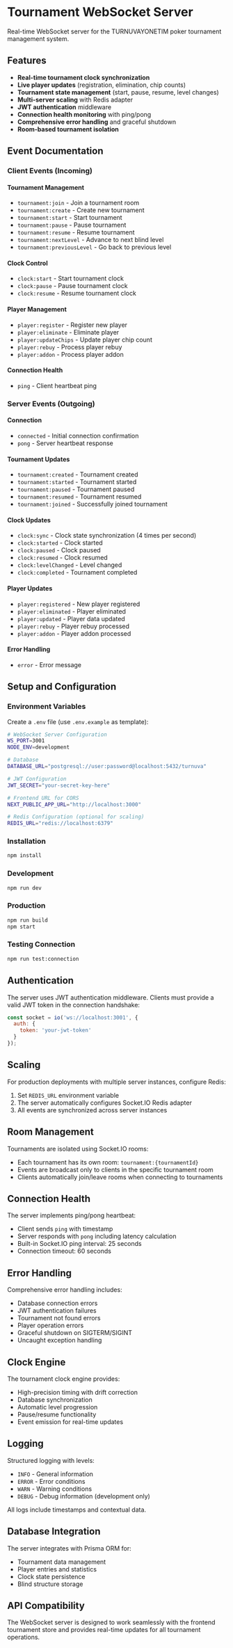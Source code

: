 # Tournament WebSocket Server

Real-time WebSocket server for the TURNUVAYONETIM poker tournament management system.

## Features

- **Real-time tournament clock synchronization**
- **Live player updates** (registration, elimination, chip counts)
- **Tournament state management** (start, pause, resume, level changes)
- **Multi-server scaling** with Redis adapter
- **JWT authentication** middleware
- **Connection health monitoring** with ping/pong
- **Comprehensive error handling** and graceful shutdown
- **Room-based tournament isolation**

## Event Documentation

### Client Events (Incoming)

#### Tournament Management
- `tournament:join` - Join a tournament room
- `tournament:create` - Create new tournament
- `tournament:start` - Start tournament
- `tournament:pause` - Pause tournament
- `tournament:resume` - Resume tournament
- `tournament:nextLevel` - Advance to next blind level
- `tournament:previousLevel` - Go back to previous level

#### Clock Control
- `clock:start` - Start tournament clock
- `clock:pause` - Pause tournament clock
- `clock:resume` - Resume tournament clock

#### Player Management
- `player:register` - Register new player
- `player:eliminate` - Eliminate player
- `player:updateChips` - Update player chip count
- `player:rebuy` - Process player rebuy
- `player:addon` - Process player addon

#### Connection Health
- `ping` - Client heartbeat ping

### Server Events (Outgoing)

#### Connection
- `connected` - Initial connection confirmation
- `pong` - Server heartbeat response

#### Tournament Updates
- `tournament:created` - Tournament created
- `tournament:started` - Tournament started
- `tournament:paused` - Tournament paused
- `tournament:resumed` - Tournament resumed
- `tournament:joined` - Successfully joined tournament

#### Clock Updates
- `clock:sync` - Clock state synchronization (4 times per second)
- `clock:started` - Clock started
- `clock:paused` - Clock paused
- `clock:resumed` - Clock resumed
- `clock:levelChanged` - Level changed
- `clock:completed` - Tournament completed

#### Player Updates
- `player:registered` - New player registered
- `player:eliminated` - Player eliminated
- `player:updated` - Player data updated
- `player:rebuy` - Player rebuy processed
- `player:addon` - Player addon processed

#### Error Handling
- `error` - Error message

## Setup and Configuration

### Environment Variables

Create a `.env` file (use `.env.example` as template):

```bash
# WebSocket Server Configuration
WS_PORT=3001
NODE_ENV=development

# Database
DATABASE_URL="postgresql://user:password@localhost:5432/turnuva"

# JWT Configuration
JWT_SECRET="your-secret-key-here"

# Frontend URL for CORS
NEXT_PUBLIC_APP_URL="http://localhost:3000"

# Redis Configuration (optional for scaling)
REDIS_URL="redis://localhost:6379"
```

### Installation

```bash
npm install
```

### Development

```bash
npm run dev
```

### Production

```bash
npm run build
npm start
```

### Testing Connection

```bash
npm run test:connection
```

## Authentication

The server uses JWT authentication middleware. Clients must provide a valid JWT token in the connection handshake:

```javascript
const socket = io('ws://localhost:3001', {
  auth: {
    token: 'your-jwt-token'
  }
});
```

## Scaling

For production deployments with multiple server instances, configure Redis:

1. Set `REDIS_URL` environment variable
2. The server automatically configures Socket.IO Redis adapter
3. All events are synchronized across server instances

## Room Management

Tournaments are isolated using Socket.IO rooms:
- Each tournament has its own room: `tournament:{tournamentId}`
- Events are broadcast only to clients in the specific tournament room
- Clients automatically join/leave rooms when connecting to tournaments

## Connection Health

The server implements ping/pong heartbeat:
- Client sends `ping` with timestamp
- Server responds with `pong` including latency calculation
- Built-in Socket.IO ping interval: 25 seconds
- Connection timeout: 60 seconds

## Error Handling

Comprehensive error handling includes:
- Database connection errors
- JWT authentication failures
- Tournament not found errors
- Player operation errors
- Graceful shutdown on SIGTERM/SIGINT
- Uncaught exception handling

## Clock Engine

The tournament clock engine provides:
- High-precision timing with drift correction
- Database synchronization
- Automatic level progression
- Pause/resume functionality
- Event emission for real-time updates

## Logging

Structured logging with levels:
- `INFO` - General information
- `ERROR` - Error conditions
- `WARN` - Warning conditions
- `DEBUG` - Debug information (development only)

All logs include timestamps and contextual data.

## Database Integration

The server integrates with Prisma ORM for:
- Tournament data management
- Player entries and statistics
- Clock state persistence
- Blind structure storage

## API Compatibility

The WebSocket server is designed to work seamlessly with the frontend tournament store and provides real-time updates for all tournament operations.